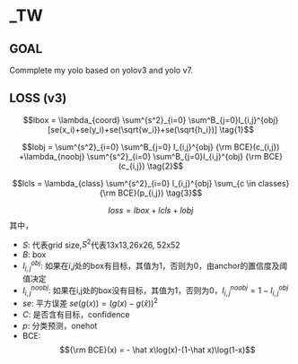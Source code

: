 # _TW

## GOAL
Commplete my yolo based on yolov3 and yolo v7.

## LOSS (v3)

$$lbox = \lambda_{coord} \sum^{s^2}_{i=0} \sum^B_{j=0}I_{i,j}^{obj} [se(x_i)+se(y_i)+se(\sqrt{w_i})+se(\sqrt{h_i})] \tag{1}$$

$$lobj = \sum^{s^2}_{i=0} \sum^B_{j=0} I_{i,j}^{obj} {\rm BCE}(c_{i,j}) +\lambda_{noobj} \sum^{s^2}_{i=0} \sum^B_{j=0}I_{i,j}^{obj} {\rm BCE}(c_{i,j}) \tag{2}$$

$$lcls = \lambda_{class} \sum^{s^2}_{i=0} I_{i,j}^{obj} \sum_{c \in classes} {\rm BCE}(p_{i,j})   \tag{3}$$

$$loss=lbox+lcls+lobj \tag{4}$$
其中，
+ $S$: 代表grid size,$S^2$代表13x13,26x26, 52x52
+ $B$:  box
+ $I_{i,j}^{obj}$: 如果在$i$,$j$处的box有目标，其值为1，否则为0，由anchor的置信度及阈值决定
+ $I_{i,j}^{noobj}$: 如果在i,j处的box没有目标，其值为1，否则为0，$I_{i,j}^{noobj}=1-I_{i,j}^{obj}$
+ $se$: 平方误差 $se(g(x))=(g(x)-g(\hat{x}))^2$
+ $C$: 是否含有目标，confidence
+ $p$: 分类预测，onehot
+ BCE: $${\rm BCE}(x) = - \hat x\log(x)-(1-\hat x)\log(1-x)$$

